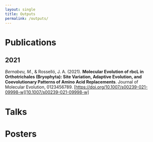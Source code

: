 ```yaml
---
layout: single
title: Outputs
permalink: /outputs/
---
```


# Publications

## 2021
*Bernabeu, M.*, & Rosselló, J. A. (2021).
**Molecular Evolution of rbcL in Orthotrichales (Bryophyta): Site Variation, Adaptive Evolution, and Coevolutionary Patterns of Amino Acid Replacements**.
Journal of Molecular Evolution, 0123456789. [https://doi.org/10.1007/s00239-021-09998-w][10.1007/s00239-021-09998-w]

# Talks

# Posters
